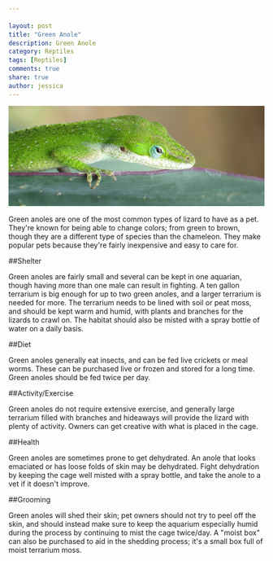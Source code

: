 ```yaml
--- 

layout: post
title: "Green Anole"
description: Green Anole
category: Reptiles
tags: [Reptiles]
comments: true
share: true
author: jessica
--- 
```



<img src="/images/anole-1.jpg" class="img-post">


Green anoles are one of the most common types of lizard to have as a pet. They're known for being able to change colors; from green to brown, though they are a different type of species than the chameleon. They make popular pets because they're fairly inexpensive and easy to care for.

##Shelter

Green anoles are fairly small and several can be kept in one aquarian, though having more than one male can result in fighting. A ten gallon terrarium is big enough for up to two green anoles, and a larger terrarium is needed for more. The terrarium needs to be lined with soil or peat moss, and should be kept warm and humid, with plants and branches for the lizards to crawl on. The habitat should also be misted with a spray bottle of water on a daily basis. 

##Diet

Green anoles generally eat insects, and can be fed live crickets or meal worms. These can be purchased live or frozen and stored for a long time. Green anoles should be fed twice per day. 

##Activity/Exercise 

Green anoles do not require extensive exercise, and generally large terrarium filled with branches and hideaways will provide the lizard with plenty of activity. Owners can get creative with what is placed in the cage. 

##Health

Green anoles are sometimes prone to get dehydrated. An anole that looks emaciated or has loose folds of skin may be dehydrated. Fight dehydration by keeping the cage well misted with a spray bottle, and take the anole to a vet if it doesn't improve. 

##Grooming

Green anoles will shed their skin; pet owners should not try to peel off the skin, and should instead make sure to keep the aquarium especially humid during the process by continuing to mist the cage twice/day. A "moist box" can also be purchased to aid in the shedding process; it's a small box full of moist terrarium moss. 


